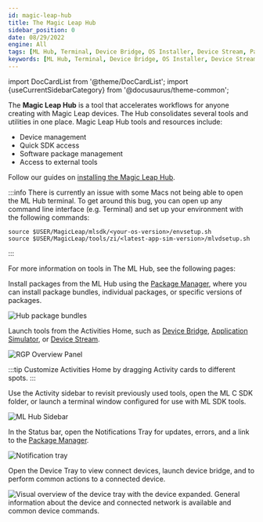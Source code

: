 ```yaml
---
id: magic-leap-hub
title: The Magic Leap Hub
sidebar_position: 0
date: 08/29/2022
engine: All
tags: [ML Hub, Terminal, Device Bridge, OS Installer, Device Stream, Package Manager]
keywords: [ML Hub, Terminal, Device Bridge, OS Installer, Device Stream, Package Manager]
---
```


import DocCardList from '@theme/DocCardList';
import {useCurrentSidebarCategory} from '@docusaurus/theme-common';

The **Magic Leap Hub** is a tool that accelerates workflows for anyone creating with Magic Leap devices. The Hub consolidates several tools and utilities in one place. Magic Leap Hub tools and resources include:

- Device management
- Quick SDK access
- Software package management
- Access to external tools

Follow our guides on [installing the Magic Leap Hub](/versioned_docs/version-22-Feb-2023/guides/getting-started/install-the-tools.md#install-magic-leap-hub).

:::info
There is currently an issue with some Macs not being able to open the ML Hub terminal. To get around this bug, you can open up any command line interface (e.g. Terminal) and set up your environment with the following commands:

```shell
source $USER/MagicLeap/mlsdk/<your-os-version>/envsetup.sh
source $USER/MagicLeap/tools/zi/<latest-app-sim-version>/mlvdsetup.sh
```

:::

For more information on tools in The ML Hub, see the following pages:

<DocCardList items={useCurrentSidebarCategory().items}/>

Install packages from the ML Hub using the [Package Manager](/versioned_docs/version-22-Feb-2023/guides/developer-tools/ml-hub/ml-hub-package-manager.md), where you can install package bundles, individual packages, or specific versions of packages.

![Hub package bundles](/img/ml-hub/ml_hub_package_bundles.png)

Launch tools from the Activities Home, such as [Device Bridge](/versioned_docs/version-22-Feb-2023/guides/developer-tools/ml-hub/ml-hub-device-bridge.md), [Application Simulator](/versioned_docs/version-22-Feb-2023/guides/developer-tools/app-sim/using-app-sim.md), or [Device Stream](/versioned_docs/version-22-Feb-2023/guides/developer-tools/ml-hub/ml-hub-device-stream.md).

![RGP Overview Panel](/img/ml-hub/ml_hub.png)

:::tip
Customize Activities Home by dragging Activity cards to different spots.
:::

Use the Activity sidebar to revisit previously used tools, open the ML C SDK folder, or launch a terminal window configured for use with ML SDK tools.

![ML Hub Sidebar](/img/ml-hub/ml_hub_sidebar.png)

In the Status bar, open the Notifications Tray for updates, errors, and a link to the [Package Manager](/versioned_docs/version-22-Feb-2023/guides/developer-tools/ml-hub/ml-hub-package-manager.md).

![Notification tray](/img/ml-hub/notification_tray.png)

Open the Device Tray to view connect devices, launch device bridge, and to perform common actions to a connected device.

![Visual overview of the device tray with the device expanded. General information about the device and connected network is available and common device commands.](/img/ml-hub/device_bridge.png)


